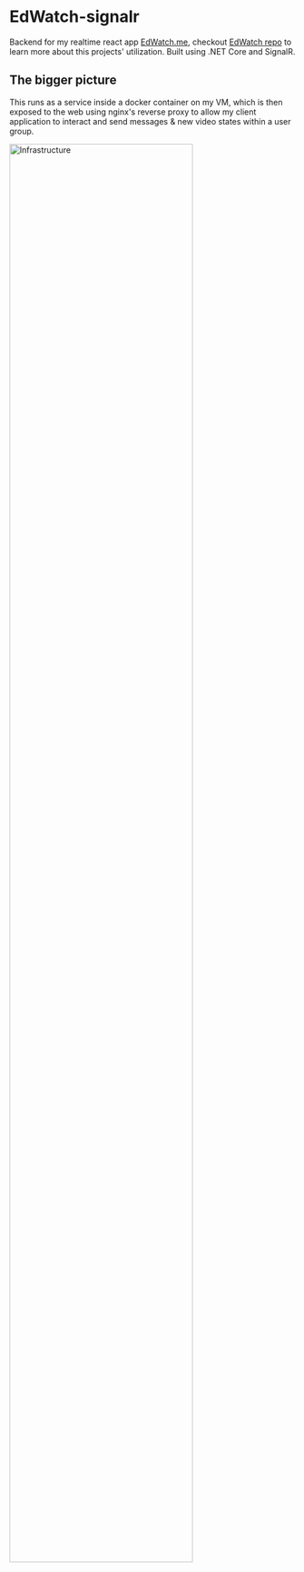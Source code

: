 # EdWatch-signalr
Backend for my realtime react app [EdWatch.me](https://EdWatch.me), checkout [EdWatch repo](https://github.com/Abdul-Sen/EdWatch)  to learn more about this projects' utilization.
Built using .NET Core and SignalR.

## The bigger picture
This runs as a service inside a docker container on my VM, which is then exposed to the web using nginx's reverse proxy to allow my client application to interact and send messages & new video states within a user group.

<img width="80%" height="80%" src="https://i.ibb.co/bLSLXJt/Infrastructure.png" alt="Infrastructure" border="0">
